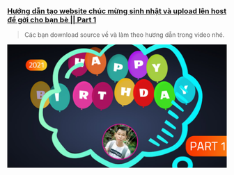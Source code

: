 ### [Hướng dẫn tạo website chúc mừng sinh nhật và upload lên host để gởi cho bạn bè || Part 1](hhttps://youtu.be/I23yf5XIvpA)
> Các bạn download source về và làm theo hương dẫn trong video nhé.


![cover picture](./hpbd2021p1.jpg)
